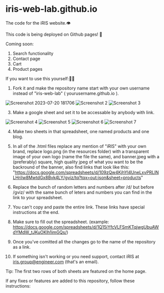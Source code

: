 # iris-web-lab.github.io

The code for the iRIS website.👁️

This code is being deployed on Github pages! 🤩

Coming soon:
1. Search functionality
2. Contact page
3. Cart
4. Product pages

If you want to use this yourself:🧑‍🔧

1. Fork it and make the repository name start with your own username instead of "iris-web-lab" ( yourusername.github.io ).

![Screenshot 2023-07-20 181706](https://github.com/iris-web-lab/iris-web-lab.github.io/assets/82143316/da76eb9f-8e58-4a12-896b-d072e4afcfc6)
![Screenshot 2](https://github.com/iris-web-lab/iris-web-lab.github.io/assets/82143316/29db219c-1562-439e-b31d-e7cf396868f1)
![Screenshot 3](https://github.com/iris-web-lab/iris-web-lab.github.io/assets/82143316/e8af4434-5ad2-43f0-9bbf-c0738e60460a)

3. Make a google sheet and set it to be accessable by anybody with link.

![Screenshot 4](https://github.com/iris-web-lab/iris-web-lab.github.io/assets/82143316/f2c20017-23aa-43be-9b03-d1acea0c819d)
![Screenshot 5](https://github.com/iris-web-lab/iris-web-lab.github.io/assets/82143316/0a40007a-f2fe-4e1f-9da5-45d43f8d1479)
![Screenshot 6](https://github.com/iris-web-lab/iris-web-lab.github.io/assets/82143316/2f55df24-7409-4422-b823-ba4d97d58d01)
![Screenshot 7](https://github.com/iris-web-lab/iris-web-lab.github.io/assets/82143316/dab689d4-0d84-4573-9e93-002fd2b34a06)


4. Make two sheets in that spreadsheet, one named products and one blog.
5. In all of the .html files replace any mention of "iRIS" with your own brand, replace logo.png (in the resources folder) with a transparent image of your own logo (name the file the same), and banner.jpeg with a (preferably) square, high quality jpeg of what you want to be the backround of the banner, also find links that look like this:
"https://docs.google.com/spreadsheets/d/109zQw4KjhYl4UneLxvPRLINLHriIw8MwtdGx8Bvk4LY/gviz/tq?tqx=out:json&sheet=products"
6. Replace the bunch of random letters and numbers after /d/ but before /gviz/ with the same bunch of leters and numbers you can find in the link to your spreadsheet.
7. You can't copy and paste the entire link. These links have special instructions at the end.
8. Make sure to fill out the spreadsheet. (example: https://docs.google.com/spreadsheets/d/1Q15iYfcVLFSmKTqjwgUbuAWdYMdW_tJKuOKlh1imGQs/)
9. Once you've comitted all the changes go to the name of the repository as a link.

10. If something isn't working or you need support, contact iRIS at iris.group@engineer.com (that's an email).

Tip: The first two rows of both sheets are featured on the home page.

If any fixes or features are added to this repository, follow these instructions:
